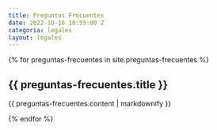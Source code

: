 ```yaml
---
title: Preguntas Frecuentes
date: 2022-10-16 10:55:00 Z
categoria: legales
layout: legales
---
```


{% for preguntas-frecuentes in site.preguntas-frecuentes %}
  <h2>{{ preguntas-frecuentes.title }}</h2>
  <p>{{ preguntas-frecuentes.content | markdownify }}</p>
{% endfor %}
